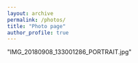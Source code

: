 ```yaml
---
layout: archive
permalink: /photos/
title: "Photo page"
author_profile: true
---
```


"IMG_20180908_133001286_PORTRAIT.jpg"

